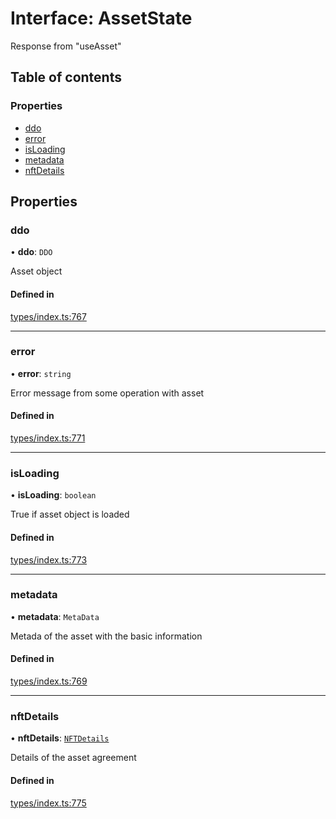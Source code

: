 # Interface: AssetState

Response from "useAsset"

## Table of contents

### Properties

- [ddo](AssetState.md#ddo)
- [error](AssetState.md#error)
- [isLoading](AssetState.md#isloading)
- [metadata](AssetState.md#metadata)
- [nftDetails](AssetState.md#nftdetails)

## Properties

### ddo

• **ddo**: `DDO`

Asset object

#### Defined in

[types/index.ts:767](https://github.com/nevermined-io/components-catalog/blob/87b4993/catalog/src/types/index.ts#L767)

___

### error

• **error**: `string`

Error message from some operation with asset

#### Defined in

[types/index.ts:771](https://github.com/nevermined-io/components-catalog/blob/87b4993/catalog/src/types/index.ts#L771)

___

### isLoading

• **isLoading**: `boolean`

True if asset object is loaded

#### Defined in

[types/index.ts:773](https://github.com/nevermined-io/components-catalog/blob/87b4993/catalog/src/types/index.ts#L773)

___

### metadata

• **metadata**: `MetaData`

Metada of the asset with the basic information

#### Defined in

[types/index.ts:769](https://github.com/nevermined-io/components-catalog/blob/87b4993/catalog/src/types/index.ts#L769)

___

### nftDetails

• **nftDetails**: [`NFTDetails`](NFTDetails.md)

Details of the asset agreement

#### Defined in

[types/index.ts:775](https://github.com/nevermined-io/components-catalog/blob/87b4993/catalog/src/types/index.ts#L775)
